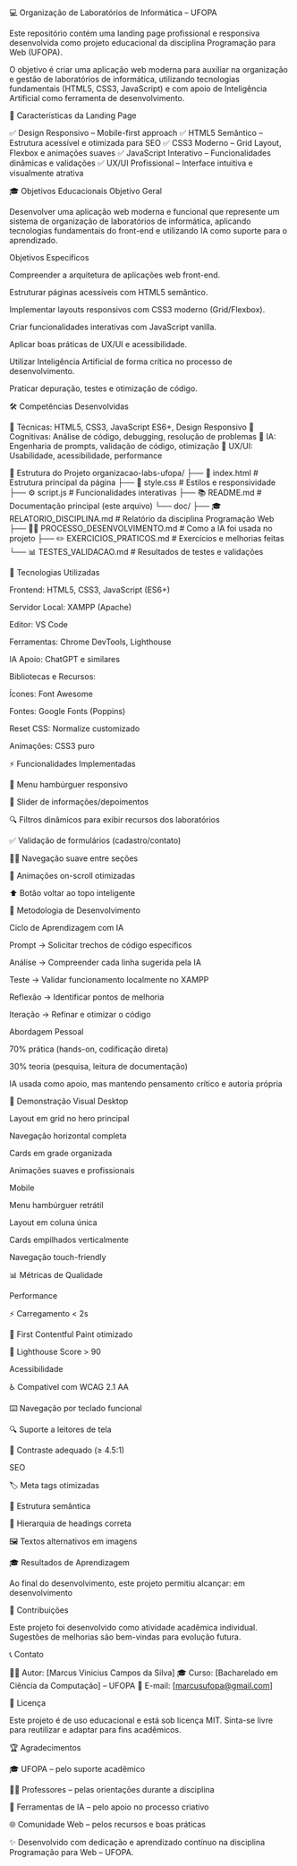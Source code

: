 💻 Organização de Laboratórios de Informática – UFOPA

Este repositório contém uma landing page profissional e responsiva desenvolvida como projeto educacional da disciplina Programação para Web (UFOPA).

O objetivo é criar uma aplicação web moderna para auxiliar na organização e gestão de laboratórios de informática, utilizando tecnologias fundamentais (HTML5, CSS3, JavaScript) e com apoio de Inteligência Artificial como ferramenta de desenvolvimento.

🌟 Características da Landing Page

✅ Design Responsivo – Mobile-first approach
✅ HTML5 Semântico – Estrutura acessível e otimizada para SEO
✅ CSS3 Moderno – Grid Layout, Flexbox e animações suaves
✅ JavaScript Interativo – Funcionalidades dinâmicas e validações
✅ UX/UI Profissional – Interface intuitiva e visualmente atrativa

🎓 Objetivos Educacionais
Objetivo Geral

Desenvolver uma aplicação web moderna e funcional que represente um sistema de organização de laboratórios de informática, aplicando tecnologias fundamentais do front-end e utilizando IA como suporte para o aprendizado.

Objetivos Específicos

Compreender a arquitetura de aplicações web front-end.

Estruturar páginas acessíveis com HTML5 semântico.

Implementar layouts responsivos com CSS3 moderno (Grid/Flexbox).

Criar funcionalidades interativas com JavaScript vanilla.

Aplicar boas práticas de UX/UI e acessibilidade.

Utilizar Inteligência Artificial de forma crítica no processo de desenvolvimento.

Praticar depuração, testes e otimização de código.

🛠️ Competências Desenvolvidas

🔧 Técnicas: HTML5, CSS3, JavaScript ES6+, Design Responsivo
🧠 Cognitivas: Análise de código, debugging, resolução de problemas
🤖 IA: Engenharia de prompts, validação de código, otimização
📱 UX/UI: Usabilidade, acessibilidade, performance

📁 Estrutura do Projeto
organizacao-labs-ufopa/
├── 📄 index.html                 # Estrutura principal da página
├── 🎨 style.css                  # Estilos e responsividade
├── ⚙️ script.js                  # Funcionalidades interativas
├── 📚 README.md                  # Documentação principal (este arquivo)
└── doc/
    ├── 🎓 RELATORIO_DISCIPLINA.md   # Relatório da disciplina Programação Web
    ├── 👩‍💻 PROCESSO_DESENVOLVIMENTO.md  # Como a IA foi usada no projeto
    ├── ✏️ EXERCICIOS_PRATICOS.md    # Exercícios e melhorias feitas
    └── 📊 TESTES_VALIDACAO.md       # Resultados de testes e validações

🚀 Tecnologias Utilizadas

Frontend: HTML5, CSS3, JavaScript (ES6+)

Servidor Local: XAMPP (Apache)

Editor: VS Code

Ferramentas: Chrome DevTools, Lighthouse

IA Apoio: ChatGPT e similares

Bibliotecas e Recursos:

Ícones: Font Awesome

Fontes: Google Fonts (Poppins)

Reset CSS: Normalize customizado

Animações: CSS3 puro

⚡ Funcionalidades Implementadas

🍔 Menu hambúrguer responsivo

🎠 Slider de informações/depoimentos

🔍 Filtros dinâmicos para exibir recursos dos laboratórios

✅ Validação de formulários (cadastro/contato)

🏃‍♂️ Navegação suave entre seções

📱 Animações on-scroll otimizadas

⬆️ Botão voltar ao topo inteligente

🎯 Metodologia de Desenvolvimento

Ciclo de Aprendizagem com IA

Prompt → Solicitar trechos de código específicos

Análise → Compreender cada linha sugerida pela IA

Teste → Validar funcionamento localmente no XAMPP

Reflexão → Identificar pontos de melhoria

Iteração → Refinar e otimizar o código

Abordagem Pessoal

70% prática (hands-on, codificação direta)

30% teoria (pesquisa, leitura de documentação)

IA usada como apoio, mas mantendo pensamento crítico e autoria própria

🎨 Demonstração Visual
Desktop

Layout em grid no hero principal

Navegação horizontal completa

Cards em grade organizada

Animações suaves e profissionais

Mobile

Menu hambúrguer retrátil

Layout em coluna única

Cards empilhados verticalmente

Navegação touch-friendly

📊 Métricas de Qualidade

Performance

⚡ Carregamento < 2s

📱 First Contentful Paint otimizado

🎯 Lighthouse Score > 90

Acessibilidade

♿ Compatível com WCAG 2.1 AA

⌨️ Navegação por teclado funcional

🔍 Suporte a leitores de tela

🎨 Contraste adequado (≥ 4.5:1)

SEO

🏷️ Meta tags otimizadas

🔗 Estrutura semântica

📝 Hierarquia de headings correta

🖼️ Textos alternativos em imagens

🎓 Resultados de Aprendizagem

Ao final do desenvolvimento, este projeto permitiu alcançar: em desenvolvimento

🤝 Contribuições

Este projeto foi desenvolvido como atividade acadêmica individual.
Sugestões de melhorias são bem-vindas para evolução futura.

📞 Contato

👩‍💻 Autor: [Marcus Vinicius Campos da Silva]
🎓 Curso: [Bacharelado em Ciência da Computação] – UFOPA
📧 E-mail: [marcusufopa@gmail.com]

📄 Licença

Este projeto é de uso educacional e está sob licença MIT.
Sinta-se livre para reutilizar e adaptar para fins acadêmicos.

🏆 Agradecimentos

🎓 UFOPA – pelo suporte acadêmico

🧑‍🏫 Professores – pelas orientações durante a disciplina

🤖 Ferramentas de IA – pelo apoio no processo criativo

🌐 Comunidade Web – pelos recursos e boas práticas

✨ Desenvolvido com dedicação e aprendizado contínuo na disciplina Programação para Web – UFOPA.

